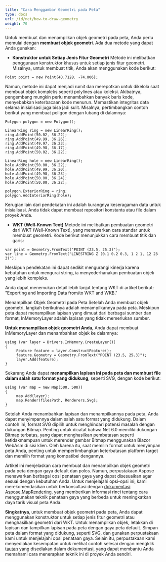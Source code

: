 ```yaml
---
title: "Cara Menggambar Geometri pada Peta"
type: docs
url: /id/net/how-to-draw-geometry
weight: 70
---
```


Untuk membuat dan menampilkan objek geometri pada peta, Anda perlu memulai dengan **membuat objek geometri**. Ada dua metode yang dapat Anda gunakan:

- **Konstruktor untuk Setiap Jenis Fitur Geometri**
Metode ini melibatkan penggunaan konstruktor khusus untuk setiap jenis fitur geometri. Misalnya, untuk membuat titik, Anda akan menggunakan kode berikut:

```
Point point = new Point(40.7128, -74.006);
```

Namun, metode ini dapat menjadi rumit dan merepotkan untuk dikelola saat membuat objek kompleks seperti polylines atau koleksi. Akibatnya, pengembang mungkin perlu menambahkan banyak baris kode, menyebabkan keterbacaan kode menurun. Memastikan integritas data selama inisialisasi juga bisa jadi sulit. Misalnya, pertimbangkan contoh berikut yang membuat poligon dengan lubang di dalamnya:

```
Polygon polygon = new Polygon();

LinearRing ring = new LinearRing();
ring.AddPoint(50.02, 36.22);
ring.AddPoint(49.99, 36.26);
ring.AddPoint(49.97, 36.23);
ring.AddPoint(49.98, 36.17);
ring.AddPoint(50.02, 36.22);

LinearRing hole = new LinearRing();
hole.AddPoint(50.00, 36.22);
hole.AddPoint(49.99, 36.20);
hole.AddPoint(49.98, 36.23);
hole.AddPoint(50.00, 36.24);
hole.AddPoint(50.00, 36.22);

polygon.ExteriorRing = ring;
polygon.AddInteriorRing(hole);
```

Kerugian lain dari pendekatan ini adalah kurangnya keseragaman data untuk inisialisasi. Anda tidak dapat membuat repositori konstanta atau file dalam proyek Anda.

- **WKT (Well-Known Text)**
Metode ini melibatkan pembuatan geometri dari WKT (Well-Known Text), yang menawarkan cara standar untuk membuat geometri. Kode berikut menunjukkan cara membuat titik dan garis:

```
var point = Geometry.FromText("POINT (23.5, 25.3)");
var line = Geometry.FromText("LINESTRING Z (0.1 0.2 0.3, 1 2 1, 12 23 2)");
```

Meskipun pendekatan ini dapat sedikit mengurangi kinerja karena kebutuhan untuk mengurai string, ia menyederhanakan pembuatan objek yang lebih kompleks.

Anda dapat menemukan detail lebih lanjut tentang WKT di artikel berikut: "Exporting and Importing Data from/to WKT and WKB."

Menampilkan Objek Geometri pada Peta
Setelah Anda membuat objek geometri, langkah berikutnya adalah menampilkannya pada peta. Meskipun peta dapat menampilkan lapisan yang dimuat dari berbagai sumber dan format, InMemoryLayer adalah lapisan yang tidak memerlukan sumber.

**Untuk menampilkan objek geometri Anda**, Anda dapat membuat InMemoryLayer dan menambahkan objek ke dalamnya:

```
using (var layer = Drivers.InMemory.CreateLayer())
{
     Feature feature = layer.ConstructFeature();
     feature.Geometry = Geometry.FromText("POINT (23.5, 25.3)");
     layer.Add(feature);
}
```

Sekarang Anda dapat **menampilkan lapisan ini pada peta dan membuat file dalam salah satu format yang didukung**, seperti SVG, dengan kode berikut:

```
using (var map = new Map(500, 500))
{
     map.Add(layer);
     map.Render(filesPath, Renderers.Svg);
}
```

Setelah Anda menambahkan lapisan dan menampilkannya pada peta, Anda dapat menyimpannya dalam salah satu format yang didukung. Dalam contoh ini, format SVG dipilih untuk menghindari potensi masalah dengan dukungan Bitmap. Penting untuk dicatat bahwa Net 6.0 memiliki dukungan Bitmap terbatas, yang dapat menghasilkan pembatasan seperti ketidakmampuan untuk merender gambar Bitmap menggunakan Blazor WebAsm di sisi klien. Oleh karena itu, saat memilih format untuk menyimpan peta Anda, penting untuk mempertimbangkan keterbatasan platform target dan memilih format yang kompatibel dengannya.

Artikel ini menjelaskan cara membuat dan menampilkan objek geometri pada peta dengan gaya default dan polos. Namun, perpustakaan Aspose menawarkan berbagai opsi penataan gaya yang dapat disesuaikan agar sesuai dengan kebutuhan Anda. Untuk menjelajahi opsi-opsi ini, kami merekomendasikan untuk berkonsultasi dengan [dokumentasi Aspose.MapRendering]( https://docs.aspose.com/gis/net/map-rendering/), yang memberikan informasi rinci tentang cara menggunakan teknik penataan gaya yang berbeda untuk meningkatkan daya tarik visual peta Anda.

**Singkatnya**, untuk membuat objek geometri pada peta, Anda dapat menggunakan konstruktor untuk setiap jenis fitur geometri atau menghasilkan geometri dari WKT. Untuk menampilkan objek, letakkan di lapisan dan tampilkan lapisan pada peta dengan gaya peta default. Simpan peta dalam format yang didukung, seperti SVG, dan gunakan perpustakaan kami untuk menjelajahi opsi penataan gaya. Selain itu, perpustakaan kami menyediakan kesempatan untuk melihat contoh selesai dengan mengklik [tautan]( https://github.com/aspose-gis/Aspose.GIS-for-.NET/tree/master/Showcases/Geo.Geometry.Viewer) yang disediakan dalam dokumentasi, yang dapat membantu Anda memahami cara menerapkan teknik ini di proyek Anda sendiri.
